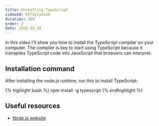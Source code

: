 ```yaml
---
title: Installing TypeScript
videoId: EI73ycybieU
duration: 189
order: 2
date: 2016-12-19
---
```


In this video I'll show you how to install the TypeScript compiler on your computer. The compiler is key to start using TypeScript because it transpiles TypeScript code into JavaScript that browsers can interpret.

## Installation command
After installing the node.js runtime, run this to install TypeScript:

{% highlight bash %}
npm install -g typescript
{% endhighlight %}


## Useful resources
* <a href="https://nodejs.org/en/" target="_blank">Node.js website</a>
